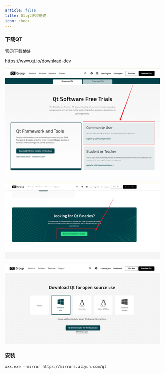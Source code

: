 ```yaml
---
article: false
title: 01.qt环境搭建
icon: check
---
```


### 下载QT
[官网下载地址](https://download.qt.io/archive/qt/)


https://www.qt.io/download-dev

![img_12.png](img/img_12.png)

![img_13.png](img/img_13.png)

![img_14.png](img/img_14.png)

### 安装

```text
xxx.exe --mirror https://mirrors.aliyun.com/qt
```

